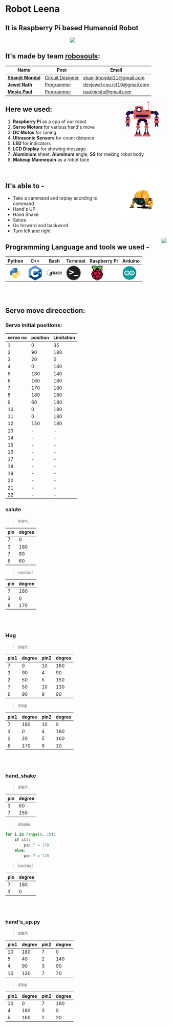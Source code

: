
# Robot Leena

## **It is Raspberry Pi based Humanoid Robot**

<!--lint ignore double-link-->
<img src="https://i.imgur.com/qI1Jfyl.gif" align="right" width="60%" />

<br/>

## It's made by team [robosouls](https://www.facebook.com/robosouls):

| Name               | Post               | Email                         |  
| ------------------ | ---------          | ----------------------------- |
| [**Shanjit Mondal**](https://www.facebook.com/shanjit.mondol.50) | [Circuit Designer](https://github.com/shanjit11) | shanjitmondal11@gmail.com       | 
| [**Jewel Nath**](https://www.facebook.com/dev.jewel.5/)     | [Programmer](https://github.com/DevJewel143)       | devjewel.cou.ict10@gmail.com  |  
| [**Mestu Paul**](https://www.facebook.com/mestu.paul.812)     | [Programmer](https://github.com/Mestu-Paul)       |paulmestu@gmail.com            |   


<!--lint ignore double-link-->
<img src="Store/gif/robothand.gif" align="right" width="30%" />


## Here we used:
1. **Raspberry Pi** as a cpu of our robot
2. **Servo Motors** for various hand's move
3. **DC Motos** for runing
4. **Ultrasonic Sensors** for count distance
5. **LED** for indicators
6. **LCD Display** for showing message
7. **Aluminium** sheet, **Aluminum** angle, **SS** for making robot body
8. **Makeup Mannequin** as a robot face

<!--lint ignore double-link-->
<img src="Store/gif/pushup.gif" align="right" width="30%" />

<br />


## It's able to -
* Take a cammand and replay accrding to command
* Hand's UP
* Hand Shake
* Salute
* Go forward and backword
* Turn left and right


<!--lint ignore double-link-->
<img align="right" src="https://i.imgur.com/BzOnbkS.gif" />


## Programming Language and tools we used - 
| Python | C++ |  Bash | Terminal | Raspberry Pi |  Arduino |
| ------ | ----| ------| -------- | ------------ | --------- |
|<img align="left"  width="46px" src="https://raw.githubusercontent.com/github/explore/80688e429a7d4ef2fca1e82350fe8e3517d3494d/topics/python/python.png" />|<img align="left"  width="46px" src="https://raw.githubusercontent.com/github/explore/80688e429a7d4ef2fca1e82350fe8e3517d3494d/topics/cpp/cpp.png" />|<img align="left"  width="46px" src="https://raw.githubusercontent.com/github/explore/80688e429a7d4ef2fca1e82350fe8e3517d3494d/topics/bash/bash.png" />|<img align="left"  width="46px" src="https://raw.githubusercontent.com/github/explore/80688e429a7d4ef2fca1e82350fe8e3517d3494d/topics/terminal/terminal.png" />|<img align="left"  width="46px" src="https://raw.githubusercontent.com/github/explore/80688e429a7d4ef2fca1e82350fe8e3517d3494d/topics/raspberry-pi/raspberry-pi.png" />|<img align="left"  width="46px" src="https://raw.githubusercontent.com/github/explore/80688e429a7d4ef2fca1e82350fe8e3517d3494d/topics/arduino/arduino.png" />|

<br />
<br />

## Servo move direcection:
### Servo Initial positions:
 
|servo no | position | Limitation |
| -----   | ------   | ---------- |
| 1 | 0   |  35 |
| 2 | 90  |  180| 
|3  | 20  | 0 |
|4  |  0  | 180 |
|5  | 180 | 140 |
|6  | 160 | 180 |
|7  | 170 | 180 |
|8  | 180 | 180 |
|9  |  60 | 180 |
|10 |   0 | 180 |
|11 |   0 | 180 |
|12 | 150 | 180 |
|13 |  -  | -   |
|14 |  -  | -   |
|15 |  -  | -   |
|16 |  -  | -   |
|17 |  -  | -   |
|18 |  -  | -   |
|19 |  -  | -   |
|20 |  -  | -   |
|21 |  -  | -   |
|22 |  -  | -   |

### salute

>start.

| pin | degree  |
| --- | ------  |
| 7	  |    0    |
| 3   |	  180   |
| 7	  |    80   |
| 6	  |    60   |

>normal

| pin | degree |
| --- | ------ |
| 7	  |  180   |
| 3   |	   0   |
| 6	  |  170   |

<br/>
<br/>

### Hug 

> start

| pin1 | degree	 | pin2	| degree |
| ---- | ------- | -----| -------|
| 7 |	0|	10	|180|
|3	|90	|4	|90 |
|2	|50 |	5	|150|
|7 |	50	| 10	|130|
|6	|90	|9	|90|

>stop

| pin1 | degree	 | pin2	| degree |
| ---- | ------- | -----| -------|
|7|	180|	10|	0|
|3	|0|	4|	180|
|2	|20	|5|	160|
|6	|170 |	9	|10|

<br/>
<br/>

### hand_shake 

>start

| pin |	degree |
| ----| ----   |
| 3	| 60 |
|7	|150|

>shake

```python
for i in range(0, 10):
    if i&1:
        pin 7 = 170
    else:
        pin 7 = 120
```

>normal

| pin |	degree |
| ----| ----   |
| 7	| 180 |
|3	| 0|

<br/>
<br/>

### hand's_up.py  

>start

| pin1 | degree	 | pin2	| degree |
| ---- | ------- | -----| -------|
|10|	180|	7|	0|
|5	|40	|2	|140|
|4	|90|	3|	90|
|10	|130|	7	|70|

>stop

| pin1 | degree	 | pin2	| degree |
| ---- | ------- | -----| -------|
|10	| 0 |	7 |	180 |
|4 |	180|	3|	0|
|5 |	160 |	2 |	20|




<br/>
<br/>





